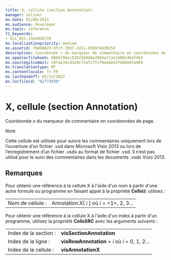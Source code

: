 ```yaml
---
title: X, cellule (section Annotation)
manager: soliver
ms.date: 03/09/2015
ms.audience: Developer
ms.topic: reference
f1_keywords:
- Vis_DSS.chm1028735
ms.localizationpriority: medium
ms.assetid: f9db8623-9fcf-7037-2d11-d509f463025d
description: Coordonnée x du marqueur de commentaire en coordonnées de page.
ms.openlocfilehash: 8866f96ec52b2569d0a78b6a713e1408e36d74b3
ms.sourcegitcommit: c0fae34cd3a9c75a7cffcf9ae8e417ddde07a989
ms.translationtype: MT
ms.contentlocale: fr-FR
ms.lasthandoff: 02/12/2022
ms.locfileid: "62773830"
---
```

# <a name="x-cell-annotation-section"></a>X, cellule (section Annotation)

Coordonnée *x*  du marqueur de commentaire en coordonnées de page. 
  
> [!NOTE]
> Cette cellule est utilisée pour suivre les commentaires uniquement lors de l’ouverture d’un fichier .vsd dans Microsoft Visio 2013 ou lors de l’enregistrement d’un fichier .vsdx au format de fichier .vsd. Il n’est pas utilisé pour le suivi des commentaires dans les documents .vsdx Visio 2013. 
  
## <a name="remarks"></a>Remarques

Pour obtenir une référence à la cellule X à l'aide d'un nom à partir d'une autre formule ou programme en faisant appel à la propriété **CellsU**, utilisez : 
  
|||
|:-----|:-----|
| Nom de cellule :  <br/> | Annotation.X[  *i*  ] où  *i*  = <1>, 2, 3... |
   
Pour obtenir une référence à la cellule X à l'aide d'un index à partir d'un programme, utilisez la propriété **CellsSRC** avec les arguments suivants : 
  
|||
|:-----|:-----|
| Index de la section :  <br/> |**visSectionAnnotation** <br/> |
| Index de la ligne :  <br/> |**visRowAnnotation** +   *i* où *i* = 0, 1, 2... |
| Index de la cellule :  <br/> |**visAnnotationX** <br/> |
   

